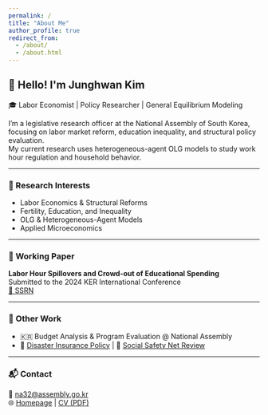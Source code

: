 ```yaml
---
permalink: /
title: "About Me"
author_profile: true
redirect_from: 
  - /about/
  - /about.html
---
```




## 👋 Hello! I'm Junghwan Kim  
🎓 Labor Economist | Policy Researcher | General Equilibrium Modeling  

I’m a legislative research officer at the National Assembly of South Korea, focusing on labor market reform, education inequality, and structural policy evaluation.  
My current research uses heterogeneous-agent OLG models to study work hour regulation and household behavior.

---

### 📌 Research Interests
- Labor Economics & Structural Reforms  
- Fertility, Education, and Inequality  
- OLG & Heterogeneous-Agent Models  
- Applied Microeconomics

---

### 📝 Working Paper
**Labor Hour Spillovers and Crowd-out of Educational Spending**  
Submitted to the 2024 KER International Conference  
[📄 SSRN](https://papers.ssrn.com/sol3/papers.cfm?abstract_id=5214642) 

---

### 🧩 Other Work
- 🇰🇷 Budget Analysis & Program Evaluation @ National Assembly  
- 📘 [Disaster Insurance Policy](https://example.com) | 📕 [Social Safety Net Review](https://example.com)

---

### 📬 Contact
📧 na32@assembly.go.kr  
🌐 [Homepage](https://jhkim-econ.github.io/jhkim-econ) | [CV (PDF)](https://jhkim-econ.github.io/jhkim-econ/assets/Junghwan_Kim_CV.pdf)

